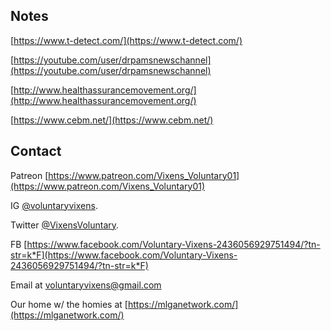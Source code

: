 ## Notes

[https://www.t-detect.com/](https://www.t-detect.com/)

[https://youtube.com/user/drpamsnewschannel](https://youtube.com/user/drpamsnewschannel)

[http://www.healthassurancemovement.org/](http://www.healthassurancemovement.org/)

[https://www.cebm.net/](https://www.cebm.net/)

## Contact

Patreon [https://www.patreon.com/Vixens_Voluntary01](https://www.patreon.com/Vixens_Voluntary01)

IG [@voluntaryvixens](https://www.instagram.com/voluntaryvixens/).

Twitter [@VixensVoluntary](https://twitter.com/VixensVoluntary).

FB [https://www.facebook.com/Voluntary-Vixens-2436056929751494/?tn-str=k*F](https://www.facebook.com/Voluntary-Vixens-2436056929751494/?tn-str=k*F)

Email at [voluntaryvixens@gmail.com](mailto:voluntaryvixens@gmail.com)

Our home w/ the homies at [https://mlganetwork.com/](https://mlganetwork.com/)

